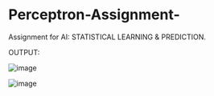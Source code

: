 # Perceptron-Assignment-
Assignment for AI: STATISTICAL LEARNING &amp; PREDICTION. 

OUTPUT:

![image](https://github.com/solsylph/Perceptron-Assignment-/assets/126614634/d00c3d2d-913b-4c28-88d2-3463de08e792)


![image](https://github.com/solsylph/Perceptron-Assignment-/assets/126614634/fcb3bdac-86c4-4fd2-880e-d9c52d76a5ea)
